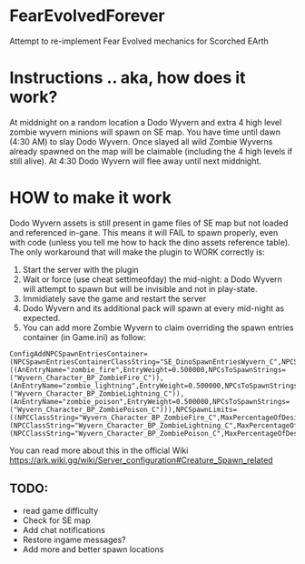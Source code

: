 # FearEvolvedForever

Attempt to re-implement Fear Evolved mechanics for Scorched EArth

# Instructions .. aka, how does it work?
At middnight on a random location a Dodo Wyvern and extra 4 high level zombie wyvern minions will spawn on SE map.
You have time until dawn (4:30 AM) to slay Dodo Wyvern. Once slayed all wild Zombie Wyverns already spawned on the map will be claimable (including the 4 high levels if still alive).
At 4:30 Dodo Wyvern will flee away until next middnight.

# HOW to make it work
Dodo Wyvern assets is still present in game files of SE map but not loaded and referenced in-gane. This means it will FAIL to spawn properly, even with code (unless you tell me how to hack the dino assets reference table).
The only workaround that will make the plugin to WORK correctly is:
1. Start the server with the plugin
2. Wait or force (use cheat settimeofday) the mid-night: a Dodo Wyvern will attempt to spawn but will be invisible and not in play-state.
3. Immidiately save the game and restart the server
4. Dodo Wyvern and its additional pack will spawn at every mid-night as expected.
5. You can add more Zombie Wyvern to claim overriding the spawn entries container (in Game.ini) as follow:
```
ConfigAddNPCSpawnEntriesContainer=(NPCSpawnEntriesContainerClassString="SE_DinoSpawnEntriesWyvern_C",NPCSpawnEntries=((AnEntryName="zombie_fire",EntryWeight=0.500000,NPCsToSpawnStrings=("Wyvern_Character_BP_ZombieFire_C")),(AnEntryName="zombie_lightning",EntryWeight=0.500000,NPCsToSpawnStrings=("Wyvern_Character_BP_ZombieLightning_C")),(AnEntryName="zombie_poison",EntryWeight=0.500000,NPCsToSpawnStrings=("Wyvern_Character_BP_ZombiePoison_C"))),NPCSpawnLimits=((NPCClassString="Wyvern_Character_BP_ZombieFire_C",MaxPercentageOfDesiredNumToAllow=1.000000),(NPCClassString="Wyvern_Character_BP_ZombieLightning_C",MaxPercentageOfDesiredNumToAllow=1.000000),(NPCClassString="Wyvern_Character_BP_ZombiePoison_C",MaxPercentageOfDesiredNumToAllow=1.000000)))
```
You can read more about this in the official Wiki https://ark.wiki.gg/wiki/Server_configuration#Creature_Spawn_related

## TODO:
* read game difficulty
* Check for SE map
* Add chat notifications
* Restore ingame messages?
* Add more and better spawn locations
